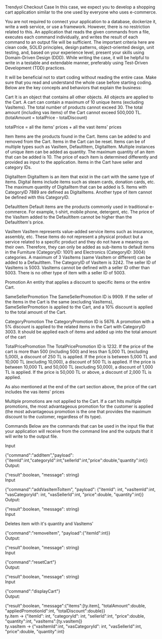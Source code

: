 Trendyol Checkout Case
In this case, we expect you to develop a shopping cart application similar to the one used by everyone who uses e-commerce.

You are not required to connect your application to a database, dockerize it, write a web service, or use a framework. However, there is no restriction related to this. An application that reads the given commands from a file, executes each command individually, and writes the result of each command to an output file will be sufficient. The important criteria here are clean code, SOLID principles, design patterns, object-oriented design, unit testing, and, based on your experience level, present your skills using Domain-Driven Design (DDD). While writing the case, it will be helpful to write in a testable and extendable manner, preferably using Test-Driven Development (TDD) practices.

It will be beneficial not to start coding without reading the entire case. Make sure that you read and understand the whole case before starting coding. Below are the key concepts and behaviors that explain the business:

Cart
It is an object that contains all other objects. All objects are applied to the Cart. A cart can contain a maximum of 10 unique items (excluding VasItems). The total number of products cannot exceed 30. The total amount (including vas items) of the Cart cannot exceed 500,000 TL. (totalAmount = totalPrice - totalDiscount)

totalPrice = all the items' prices + all the vast items' prices

Item
Items are the products found in the Cart. Items can be added to and removed from the Cart. Items in the Cart can be reset. Items can be of multiple types such as VasItem, DefaultItem, DigitalItem. Multiple instances of unique item can be added as quantity. The maximum quantity of an item that can be added is 10. The price of each item is determined differently and provided as input to the application. Items in the Cart have seller and category IDs.

DigitalItem
DigitalItem is an item that exist in the cart with the same type of items. Digital items include items such as steam cards, donation cards, etc. The maximum quantity of DigitalItem that can be added is 5. Items with CategoryID 7889 are defined as DigitalItems. Another type of item cannot be defined with this CategoryID.

DefaultItem
Default items are the products commonly used in traditional e-commerce. For example, t-shirt, mobile phone, detergent, etc. The price of the VasItem added to the DefaultItem cannot be higher than the DefaultItem's price.

VasItem
VasItem represents value-added service items such as insurance, assembly, etc. These items do not represent a physical product but a service related to a specific product and they do not have a meaning on their own. Therefore, they can only be added as sub-items to default items in the Furniture (CategoryID: 1001) and Electronics (CategoryID: 3004) categories. A maximum of 3 VasItems (same VasItem or different) can be added to a DefaultItem. The CategoryID of VasItem is 3242. The seller ID of VasItems is 5003. VasItems cannot be defined with a seller ID other than 5003. There is no other type of item with a seller ID of 5003.

Promotion
An entity that applies a discount to specific items or the entire Cart.

SameSellerPromotion
The SameSellerPromotion ID is 9909. If the seller of the items in the Cart is the same (excluding VasItems), SameSellerPromotion is applied to the Cart, and a 10% discount is applied to the total amount of the Cart.

CategoryPromotion
The CategoryPromotion ID is 5676. A promotion with a 5% discount is applied to the related items in the Cart with CategoryID 3003. It should be applied each of items and added up into the total amount of the cart

TotalPricePromotion
The TotalPricePromotion ID is 1232. If the price of the cart is more than 500 (including 500) and less than 5,000 TL (excluding 5,000), a discount of 250 TL is applied. If the price is between 5,000 TL and 10,000 TL (excluding 10,000), a discount of 500 TL is applied. If the price is between 10,000 TL and 50,000 TL (excluding 50,000), a discount of 1,000 TL is applied. If the price is 50,000 TL or above, a discount of 2,000 TL is applied.

As also mentioned at the end of the cart section above, the price of the cart includes the vas items' prices

Multiple promotions are not applied to the Cart. If a cart hits multiple promotions, the most advantageous promotion for the customer is applied (the most advantageous promotion is the one that provides the maximum discount to the customer, regardless of its type).

Commands
Below are the commands that can be used in the input file that your application will receive from the command line and the outputs that it will write to the output file.

Input

{"command":"addItem","payload":{"itemId":int,"categoryId":int,"sellerId":int,"price":double,"quantity":int}}  
Output:

{"result":boolean, "message": string}  
Input

{"command":"addVasItemToItem", "payload": {"itemId": int, "vasItemId":int, "vasCategoryId": int, "vasSellerId":int, "price":double, "quantity":int}}  
Output:

{"result":boolean, "message": string}  
Input

Deletes item with it's quantity and VasItems'

{"command":"removeItem", "payload":{"itemId":int}}  
Output:

{"result":boolean, "message": string}  
Input

{"command":"resetCart"}  
Output:

{"result":boolean, "message": string}  
Input

{"command":"displayCart"}  
Output:

{"result":boolean, "message":{"items":[ty.item], "totalAmount":double, "appliedPromotionId":int, "totalDiscount":double}}  
ty.item -> {"itemId": int, "categoryId": int, "sellerId":int, "price":double, "quantity":int, "vasItems":[ty.vasItem]}  
ty.vasItem -> {"vasItemId":int, "vasCategoryId": int, "vasSellerId":int, "price":double, "quantity":int}

